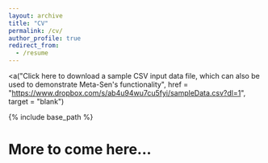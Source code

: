 ```yaml
---
layout: archive
title: "CV"
permalink: /cv/
author_profile: true
redirect_from:
  - /resume
---
```


<a("Click here to download a sample CSV input data file, which can also be used to demonstrate Meta-Sen's functionality", href = "https://www.dropbox.com/s/ab4u94wu7cu5fyi/sampleData.csv?dl=1", target = "blank")</a>

{% include base_path %}

More to come here...
======

